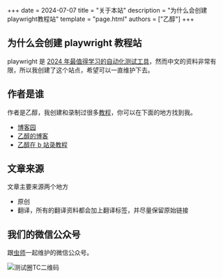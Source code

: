 +++
date = 2024-07-07
title = "关于本站"
description = "为什么会创建playwright教程站"
template = "page.html"
authors = ["乙醇"]
+++

## 为什么会创建 playwright 教程站

playwright 是 [2024 年最值得学习的自动化测试工具](https://www.itest.info/posts/best-ui-automation-tool-you-can-learn-in-2024)，然而中文的资料非常有限，所以我创建了这个站点，希望可以一直维护下去。

## 作者是谁

作者是乙醇，我创建和录制过很多[教程](https://www.bilibili.com/video/BV1ZK4y1x7XK/)，你可以在下面的地方找到我。

- [博客园](https://www.cnblogs.com/nbkhic)
- [乙醇的博客](https://zh.ethanhan.cc/)
- [乙醇在 b 站录教程](https://zh.ethanhan.cc/)

## 文章来源

文章主要来源两个地方

- 原创
- 翻译，所有的翻译资料都会加上翻译标签，并尽量保留原始链接

## 我们的微信公众号

跟[虫师](https://www.cnblogs.com/fnng)一起维护的微信公众号。

![测试圈TC二维码](/img/qrcode.jpg)
